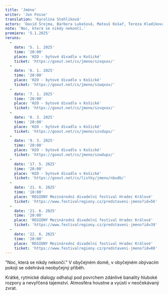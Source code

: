 ```yaml
---
title: 'Jméno'
writer: 'Jon Fosse'
translation: 'Karolína Stehlíková'
actors: 'David Šrejma, Barbora Lukešová, Matouš Košař, Tereza Hladíková, Štěpán Jan Krafka, Anna Dickmannová/Barbora Wildová/Theresia Anna Hakenová'
note: 'Noc, která se nikdy nekončí.'
premiere: '5.1.2025'
reruns:
  -  
    date: '5. 1. 2025'
    time: '20:00'
    place: 'H2O - bytové divadlo v Košické'
    ticket: 'https://goout.net/cs/jmeno/szxqxox/'
  -
    date: '6. 1. 2025'
    time: '20:00'
    place: 'H2O - bytové divadlo v Košické'
    ticket: 'https://goout.net/cs/jmeno/szwqxox/'
  -
    date: '7. 1. 2025'
    time: '20:00'
    place: 'H2O - bytové divadlo v Košické'
    ticket: 'https://goout.net/cs/jmeno/szvqxox/'
  -
    date: '8. 3. 2025'
    time: '20:00'
    place: 'H2O - bytové divadlo v Košické'
    ticket: 'https://goout.net/cs/jmeno/szvdupx/'
  -
    date: '9. 3. 2025'
    time: '20:00'
    place: 'H2O - bytové divadlo v Košické'
    ticket: 'https://goout.net/cs/jmeno/szwdupx/'
  -
    date: '17. 5. 2025'
    time: '20:00'
    place: 'H2O - bytové divadlo v Košické'
    ticket: 'https://goout.net/cs/listky/jmeno/nbudb/'
  -
    date: '21. 6. 2025'
    time: '18:00'
    place: 'REGIONY Mezinárodní divadelní festival Hradec Králové'
    ticket: 'https://www.festivalregiony.cz/predstaveni-jmeno?id=56'
  -
    date: '21. 6. 2025'
    time: '20:00'
    place: 'REGIONY Mezinárodní divadelní festival Hradec Králové'
    ticket: 'https://www.festivalregiony.cz/predstaveni-jmeno?id=39'
  -
    date: '22. 6. 2025'
    time: '20:00'
    place: 'REGIONY Mezinárodní divadelní festival Hradec Králové'
    ticket: 'https://www.festivalregiony.cz/predstaveni-jmeno?id=88'
---
```

"Noc, která se nikdy nekončí." 
V obyčejném domě, v obyčejném obývacím pokoji se odehrává neobyčejný příběh. 

Krátké, rytmické dialogy odhalují pod povrchem zdánlivé banality hluboké rozpory a nevyřčená tajemství. Atmosféra  houstne a vyústí v neočekávaný zvrat.
